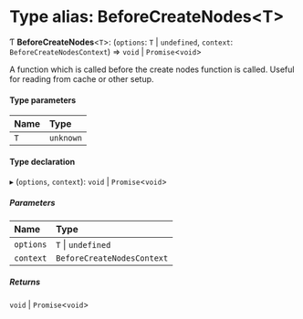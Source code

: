 # Type alias: BeforeCreateNodes\<T\>

Ƭ **BeforeCreateNodes**\<`T`\>: (`options`: `T` \| `undefined`, `context`: `BeforeCreateNodesContext`) => `void` \| `Promise`\<`void`\>

A function which is called before the create nodes function is called.
Useful for reading from cache or other setup.

#### Type parameters

| Name | Type      |
| :--- | :-------- |
| `T`  | `unknown` |

#### Type declaration

▸ (`options`, `context`): `void` \| `Promise`\<`void`\>

##### Parameters

| Name      | Type                       |
| :-------- | :------------------------- |
| `options` | `T` \| `undefined`         |
| `context` | `BeforeCreateNodesContext` |

##### Returns

`void` \| `Promise`\<`void`\>
